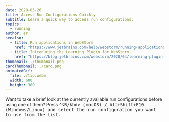 ```yaml
---
date: 2020-05-26
title: Access Run Configurations Quickly
subtitle: Learn a quick way to access run configurations.
topics:
  - running
author: er
seealso:
  - title: Run applications in WebStorm
    href: "https://www.jetbrains.com/help/webstorm/running-applications.html"
  - title: Introducing the Learning Plugin for WebStorm
    href: "https://blog.jetbrains.com/webstorm/2020/04/learning-plugin-for-webstorm/"
thumbnail: ./thumbnail.png
cardThumbnail: ./card.png
animatedGif:
  file: ./tip.webm
  width: 600
  height: 300
---
```


Want to take a brief look at the currently available run configurations before using one of them?
Press <kbd>⌃⌥R/kbd> (macOS) / <kbd>Alt+Shift+F10</kbd> (Windows/Linux) and select the run configuration you want to use from the list.
